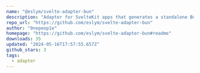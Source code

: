 ```yaml
---
name: "@eslym/svelte-adapter-bun"
description: "Adapter for SvelteKit apps that generates a standalone Bun.js server."
repo_url: "https://github.com/eslym/svelte-adapter-bun"
author: "0nepeop1e"
homepage: "https://github.com/eslym/svelte-adapter-bun#readme"
downloads: 35
updated: "2024-05-16T17:57:55.657Z"
github_stars: 3
tags: 
  - adapter
---
```

